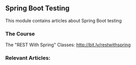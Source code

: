 ## Spring Boot Testing

This module contains articles about Spring Boot testing

### The Course

The "REST With Spring" Classes: http://bit.ly/restwithspring

### Relevant Articles:
